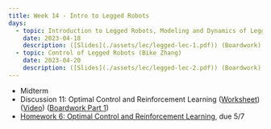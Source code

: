 ```yaml
---
title: Week 14 - Intro to Legged Robots
days:
  - topic: Introduction to Legged Robots, Modeling and Dynamics of Legged Robots (Jason Choi)
    date: 2023-04-18
    description: ([Slides](./assets/lec/legged-lec-1.pdf)) (Boardwork) (Video)
  - topic: Control of Legged Robots (Bike Zhang)
    date: 2023-04-20
    description: ([Slides](./assets/lec/legged-lec-2.pdf)) (Boardwork) (Video)
---
```


- Midterm
- Discussion 11: Optimal Control and Reinforcement Learning ([Worksheet](./assets/disc/Discussion_11_OCRL.pdf)) ([Video](https://youtu.be/ZsoO2sXP5uA)) ([Boardwork Part 1](./assets/disc/421_disc.pdf))
- [Homework 6: Optimal Control and Reinforcement Learning](./assets/hw/Homework_6__Optimal_Control_and_RL.pdf), due 5/7 

<a id="Week15"></a>
